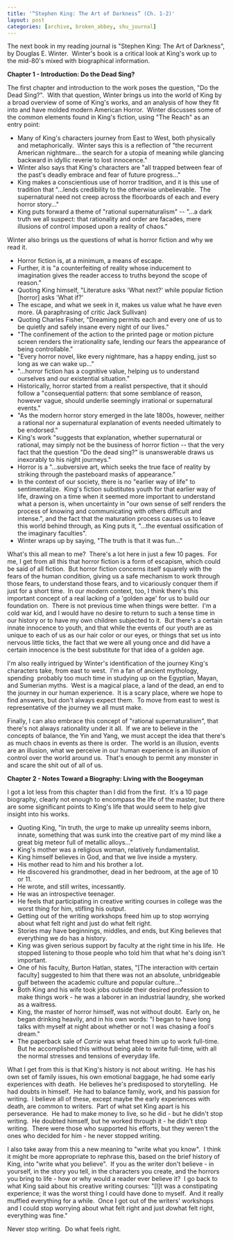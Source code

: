 ```yaml
---
title: '“Stephen King: The Art of Darkness” (Ch. 1-2)'
layout: post
categories: [archive, broken_abbey, shu_journal]
---
```

The next book in my reading journal is "Stephen King: The Art of
Darkness", by Douglas E. Winter.  Winter's book is a critical look at
King's work up to the mid-80's mixed with biographical information.

**Chapter 1 - Introduction: Do the Dead Sing?**

The first chapter and introduction to the work poses the question, "Do
the Dead Sing?".  With that question, Winter brings us into the world of
King by a broad overview of some of King's works, and an analysis of how
they fit into and have molded modern American Horror.  Winter discusses
some of the common elements found in King's fiction, using "The Reach"
as an entry point:

-   Many of King's characters journey from East to West, both physically
    and metaphorically.  Winter says this is a reflection of "the
    recurrent American nightmare... the search for a utopia of meaning
    while glancing backward in idyllic reverie to lost innocence."
-   Winter also says that King's characters are "all trapped between
    fear of the past's deadly embrace and fear of future progress..."
-   King makes a conscientious use of horror tradition, and it is this
    use of tradition that "...lends credibility to the otherwise
    unbelievable.  The supernatural need not creep across the
    floorboards of each and every horror story..."
-   King puts forward a theme of "rational supernaturalism" -- "...a
    dark truth we all suspect: that rationality and order are facades,
    mere illusions of control imposed upon a reality of chaos."

Winter also brings us the questions of what is horror fiction and why we
read it.

-   Horror fiction is, at a minimum, a means of escape.
-   Further, it is "a counterfeiting of reality whose inducement to
    imagination gives the reader access to truths beyond the scope of
    reason."
-   Quoting King himself, "Literature asks 'What next?' while popular
    fiction [horror] asks 'What if?'
-   The escape, and what we seek in it, makes us value what he have even
    more. (A paraphrasing of critic Jack Sullivan)
-   Quoting Charles Fisher, "Dreaming permits each and every one of us
    to be quietly and safely insane every night of our lives."
-   "The confinement of the action to the printed page or motion picture
    screen renders the irrationality safe, lending our fears the
    appearance of being controllable."
-   "Every horror novel, like every nightmare, has a happy ending, just
    so long as we can wake up..."
-   "...horror fiction has a cognitive value, helping us to understand
    ourselves and our existential situation."
-   Historically, horror started from a realist perspective, that it
    should follow a "consequential pattern: that some semblance of
    reason, however vague, should underlie seemingly irrational or
    supernatural events."
-   "As the modern horror story emerged in the late 1800s, however,
    neither a rational nor a supernatural explanation of events needed
    ultimately to be endorsed."
-   King's work "suggests that explanation, whether supernatural or
    rational, may simply not be the business of horror fiction -- that
    the very fact that the question "Do the dead sing?" is unanswerable
    draws us inexorably to his night journeys."
-   Horror is a "...subversive art, which seeks the true face of reality
    by striking through the pasteboard masks of appearance."
-   In the context of our society, there is no "earlier way of life" to
    sentimentalize.  King's fiction substitutes youth for that earlier
    way of life, drawing on a time when it seemed more important to
    understand what a person is, when uncertainty in "our own sense of
    self renders the process of knowing and communicating with others
    difficult and intense.", and the fact that the maturation process
    causes us to leave this world behind through, as King puts it,
    "...the eventual ossification of the imaginary faculties".
-   Winter wraps up by saying, "The truth is that it was fun..."

What's this all mean to me?  There's a lot here in just a few 10 pages. 
For me, I get from all this that horror fiction is a form of escapism,
which could be said of all fiction.  But horror fiction concerns itself
squarely with the fears of the human condition, giving us a safe
mechanism to work through those fears, to understand those fears, and to
vicariously conquer them if just for a short time.  In our modern
context, too, I think there's this important concept of a real lacking
of a 'golden age' for us to build our foundation on.  There is not
previous time when things were better.  I'm a cold war kid, and I would
have no desire to return to such a tense time in our history or to have
my own children subjected to it.  But there's a certain innate innocence
to youth, and that while the events of our youth are as unique to each
of us as our hair color or our eyes, or things that set us into nervous
little ticks, the fact that we were all young once and did have a
certain innocence is the best substitute for that idea of a golden age.

I'm also really intrigued by Winter's identification of the journey
King's characters take, from east to west.  I'm a fan of ancient
mythology, spending  probably too much time in studying up on the
Egyptian, Mayan, and Sumerian myths.  West is a magical place, a land of
the dead, an end to the journey in our human experience.  It is a scary
place, where we hope to find answers, but don't always expect them.  To
move from east to west is representative of the journey we all must
make.

Finally, I can also embrace this concept of "rational supernaturalism",
that there's not always rationality under it all.  If we are to believe
in the concepts of balance, the Yin and Yang, we must accept the idea
that there's as much chaos in events as there is order.  The world is an
illusion, events are an illusion, what we perceive in our human
experience is an illusion of control over the world around us.  That's
enough to permit any monster in and scare the shit out of all of us.

**Chapter 2 - Notes Toward a Biography: Living with the Boogeyman**

I got a lot less from this chapter than I did from the first.  It's a 10
page biography, clearly not enough to encompass the life of the master,
but there are some significant points to King's life that would seem to
help give insight into his works.

-   Quoting King, "In truth, the urge to make up unreality seems inborn,
    innate, something that was sunk into the creative part of my mind
    like a great big meteor full of metallic alloys..."
-   King's mother was a religious woman, relatively fundamentalist.
-   King himself believes in God, and that we live inside a mystery.
-   His mother read to him and his brother a lot.
-   He discovered his grandmother, dead in her bedroom, at the age of 10
    or 11.
-   He wrote, and still writes, incessantly.
-   He was an introspective teenager.
-   He feels that participating in creative writing courses in college
    was the worst thing for him, stifling his output.
-   Getting out of the writing workshops freed him up to stop worrying
    about what felt right and just do what felt right.
-   Stories may have beginnings, middles, and ends, but King believes
    that everything we do has a history.
-   King was given serious support by faculty at the right time in his
    life.  He stopped listening to those people who told him that what
    he's doing isn't important.
-   One of his faculty, Burton Hatlan, states, "[The interaction with
    certain faculty] suggested to him that there was not an absolute,
    unbridgeable gulf between the academic culture and popular
    culture..."
-   Both King and his wife took jobs outside their desired profession to
    make things work - he was a laborer in an industrial laundry, she
    worked as a waitress.
-   King, the master of horror himself, was not without doubt.  Early
    on, he began drinking heavily, and in his own words: "I began to
    have long talks with myself at night about whether or not I was
    chasing a fool's dream."
-   The paperback sale of *Carrie* was what freed him up to work
    full-time.  But he accomplished this without being able to write
    full-time, with all the normal stresses and tensions of everyday
    life.

What I get from this is that King's history is not about writing.  He
has his own set of family issues, his own emotional baggage, he had some
early experiences with death.  He believes he's predisposed to
storytelling.  He had doubts in himself.  He had to balance family,
work, and his passion for writing.  I believe all of these, except maybe
the early experiences with death, are common to writers.  Part of what
set King apart is his perseverance.  He had to make money to live, so he
did - but he didn't stop writing.  He doubted himself, but he worked
through it - he didn't stop writing.  There were those who supported his
efforts, but they weren't the ones who decided for him - he never
stopped writing.

I also take away from this a new meaning to "write what you know".  I
think it might be more appropriate to rephrase this, based on the brief
history of King, into "write what you believe".  If you as the writer
don't believe - in yourself, in the story you tell, in the characters
you create, and the horrors you bring to life - how or why would a
reader ever believe it?  I go back to what King said about his creative
writing courses: "[I]t was a constipating experience; it was the worst
thing I could have done to myself.  And it really muffled everything for
a while.  Once I got out of the writers' workshops and I could stop
worrying about what felt right and just *do*what felt right, everything
was fine."

Never stop writing.  Do what feels right.
